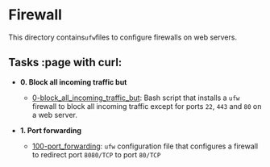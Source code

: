 # Firewall

This directory contains`ufw`files to configure firewalls on web servers.

## Tasks :page with curl:

* **0. Block all incoming traffic but**
  * [0-block_all_incoming_traffic_but](./1-block_all_incoming_traffic_but): Bash
  script that installs a `ufw` firewall to block all incoming traffic except for
  ports `22`, `443` and `80` on a web server.

* **1. Port forwarding**
  * [100-port_forwarding](./100-port_forwarding): `ufw` configuration file that
  configures a firewall to redirect port `8080/TCP` to port `80/TCP`
